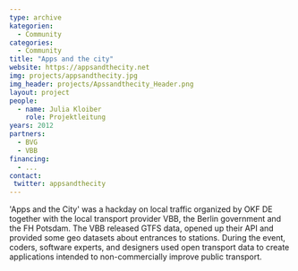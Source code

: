 ```yaml
---
type: archive
kategorien:
  - Community
categories:
  - Community
title: "Apps and the city"
website: https://appsandthecity.net
img: projects/appsandthecity.jpg
img_header: projects/Apssandthecity_Header.png
layout: project
people:
  - name: Julia Kloiber
    role: Projektleitung
years: 2012
partners:
  - BVG
  - VBB
financing:
  - ...
contact:
 twitter: appsandthecity
---
```


'Apps and the City' was a hackday on local traffic organized by OKF DE together with the local transport provider VBB, the Berlin government and the FH Potsdam.
The VBB released GTFS data, opened up their API and provided some geo datasets about entrances to stations.
During the event, coders, software experts, and designers used open transport data to create applications intended to non-commercially improve public transport.